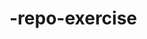    # -repo-exercise   
  
        
   
     
     
    
         
        
               
   
    
           
    
     
    
   
  
